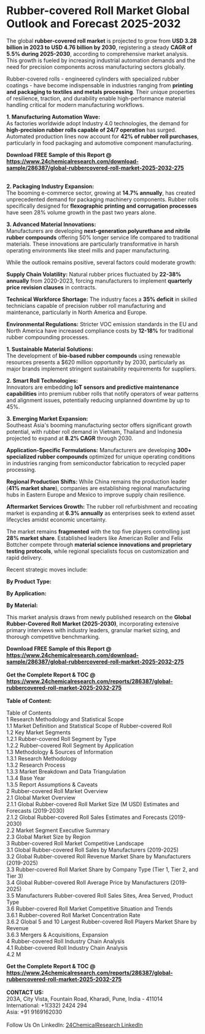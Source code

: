<h1>Rubber-covered Roll Market Global Outlook and Forecast 2025-2032</h1><p>The global <strong>rubber-covered roll market</strong> is projected to grow from <strong>USD 3.28 billion in 2023 to USD 4.76 billion by 2030</strong>, registering a steady <strong>CAGR of 5.5% during 2025-2030</strong>, according to comprehensive market analysis. This growth is fueled by increasing industrial automation demands and the need for precision components across manufacturing sectors globally.</p><p>Rubber-covered rolls - engineered cylinders with specialized rubber coatings - have become indispensable in industries ranging from <strong>printing and packaging to textiles and metals processing</strong>. Their unique properties of resilience, traction, and durability enable high-performance material handling critical for modern manufacturing workflows.</p><p><strong>1. Manufacturing Automation Wave:</strong><br>
As factories worldwide adopt Industry 4.0 technologies, the demand for <strong>high-precision rubber rolls capable of 24/7 operation</strong> has surged. Automated production lines now account for <strong>42% of rubber roll purchases</strong>, particularly in food packaging and automotive component manufacturing.</p><div><b>Download FREE Sample of this Report @ 
            <a href="https://www.24chemicalresearch.com/download-sample/286387/global-rubbercovered-roll-market-2025-2032-275">
            https://www.24chemicalresearch.com/download-sample/286387/global-rubbercovered-roll-market-2025-2032-275</a></b></div><br><p><strong>2. Packaging Industry Expansion:</strong><br>
The booming e-commerce sector, growing at <strong>14.7% annually</strong>, has created unprecedented demand for packaging machinery components. Rubber rolls specifically designed for <strong>flexographic printing and corrugation processes</strong> have seen 28% volume growth in the past two years alone.</p><p><strong>3. Advanced Material Innovations:</strong><br>
Manufacturers are developing <strong>next-generation polyurethane and nitrile rubber compounds</strong> offering 50% longer service life compared to traditional materials. These innovations are particularly transformative in harsh operating environments like steel mills and paper manufacturing.</p><p>While the outlook remains positive, several factors could moderate growth:</p><p><strong>Supply Chain Volatility:</strong> Natural rubber prices fluctuated by <strong>22-38% annually</strong> from 2020-2023, forcing manufacturers to implement <strong>quarterly price revision clauses</strong> in contracts.
	</p><p><strong>Technical Workforce Shortage:</strong> The industry faces a <strong>35% deficit</strong> in skilled technicians capable of precision rubber roll manufacturing and maintenance, particularly in North America and Europe.</p><p><strong>Environmental Regulations:</strong> Stricter VOC emission standards in the EU and North America have increased compliance costs by <strong>12-18%</strong> for traditional rubber compounding processes.</p><p><strong>1. Sustainable Material Solutions:</strong><br>
The development of <strong>bio-based rubber compounds</strong> using renewable resources presents a $620 million opportunity by 2030, particularly as major brands implement stringent sustainability requirements for suppliers.</p><p><strong>2. Smart Roll Technologies:</strong><br>
Innovators are embedding <strong>IoT sensors and predictive maintenance capabilities</strong> into premium rubber rolls that notify operators of wear patterns and alignment issues, potentially reducing unplanned downtime by up to 45%.</p><p><strong>3. Emerging Market Expansion:</strong><br>
Southeast Asia's booming manufacturing sector offers significant growth potential, with rubber roll demand in Vietnam, Thailand and Indonesia projected to expand at <strong>8.2% CAGR</strong> through 2030.</p><p><strong>Application-Specific Formulations:</strong> Manufacturers are developing <strong>300+ specialized rubber compounds</strong> optimized for unique operating conditions in industries ranging from semiconductor fabrication to recycled paper processing.</p><p><strong>Regional Production Shifts:</strong> While China remains the production leader (<strong>41% market share</strong>), companies are establishing regional manufacturing hubs in Eastern Europe and Mexico to improve supply chain resilience.</p><p><strong>Aftermarket Services Growth:</strong> The rubber roll refurbishment and recoating market is expanding at <strong>6.3% annually</strong> as enterprises seek to extend asset lifecycles amidst economic uncertainty.</p><p>The market remains <strong>fragmented</strong> with the top five players controlling just <strong>28% market share</strong>. Established leaders like American Roller and Felix Bottcher compete through <strong>material science innovations and proprietary testing protocols</strong>, while regional specialists focus on customization and rapid delivery.</p><p>Recent strategic moves include:</p><p><strong>By Product Type:</strong></p><p><strong>By Application:</strong></p><p><strong>By Material:</strong></p><p>This market analysis draws from newly published research on the <strong>Global Rubber-Covered Roll Market (2025-2030)</strong>, incorporating extensive primary interviews with industry leaders, granular market sizing, and thorough competitive benchmarking.</p><div><b>Download FREE Sample of this Report @ 
            <a href="https://www.24chemicalresearch.com/download-sample/286387/global-rubbercovered-roll-market-2025-2032-275">
            https://www.24chemicalresearch.com/download-sample/286387/global-rubbercovered-roll-market-2025-2032-275</a></b></div><br><div><b>Get the Complete Report & TOC @ 
            <a href="https://www.24chemicalresearch.com/reports/286387/global-rubbercovered-roll-market-2025-2032-275">
            https://www.24chemicalresearch.com/reports/286387/global-rubbercovered-roll-market-2025-2032-275</a></b></div><br>
            <b>Table of Content:</b><p>Table of Contents<br />
1 Research Methodology and Statistical Scope<br />
1.1 Market Definition and Statistical Scope of Rubber-covered Roll<br />
1.2 Key Market Segments<br />
1.2.1 Rubber-covered Roll Segment by Type<br />
1.2.2 Rubber-covered Roll Segment by Application<br />
1.3 Methodology & Sources of Information<br />
1.3.1 Research Methodology<br />
1.3.2 Research Process<br />
1.3.3 Market Breakdown and Data Triangulation<br />
1.3.4 Base Year<br />
1.3.5 Report Assumptions & Caveats<br />
2 Rubber-covered Roll Market Overview<br />
2.1 Global Market Overview<br />
2.1.1 Global Rubber-covered Roll Market Size (M USD) Estimates and Forecasts (2019-2030)<br />
2.1.2 Global Rubber-covered Roll Sales Estimates and Forecasts (2019-2030)<br />
2.2 Market Segment Executive Summary<br />
2.3 Global Market Size by Region<br />
3 Rubber-covered Roll Market Competitive Landscape<br />
3.1 Global Rubber-covered Roll Sales by Manufacturers (2019-2025)<br />
3.2 Global Rubber-covered Roll Revenue Market Share by Manufacturers (2019-2025)<br />
3.3 Rubber-covered Roll Market Share by Company Type (Tier 1, Tier 2, and Tier 3)<br />
3.4 Global Rubber-covered Roll Average Price by Manufacturers (2019-2025)<br />
3.5 Manufacturers Rubber-covered Roll Sales Sites, Area Served, Product Type<br />
3.6 Rubber-covered Roll Market Competitive Situation and Trends<br />
3.6.1 Rubber-covered Roll Market Concentration Rate<br />
3.6.2 Global 5 and 10 Largest Rubber-covered Roll Players Market Share by Revenue<br />
3.6.3 Mergers & Acquisitions, Expansion<br />
4 Rubber-covered Roll Industry Chain Analysis<br />
4.1 Rubber-covered Roll Industry Chain Analysis<br />
4.2 M</p><div><b>Get the Complete Report & TOC @ 
            <a href="https://www.24chemicalresearch.com/reports/286387/global-rubbercovered-roll-market-2025-2032-275">
            https://www.24chemicalresearch.com/reports/286387/global-rubbercovered-roll-market-2025-2032-275</a></b></div><br><b>CONTACT US:</b><br>
            203A, City Vista, Fountain Road, Kharadi, Pune, India - 411014<br>
            International: +1(332) 2424 294<br>
            Asia: +91 9169162030 <br><br>
            Follow Us On LinkedIn: <a href="https://www.linkedin.com/company/24chemicalresearch/">24ChemicalResearch LinkedIn</a>